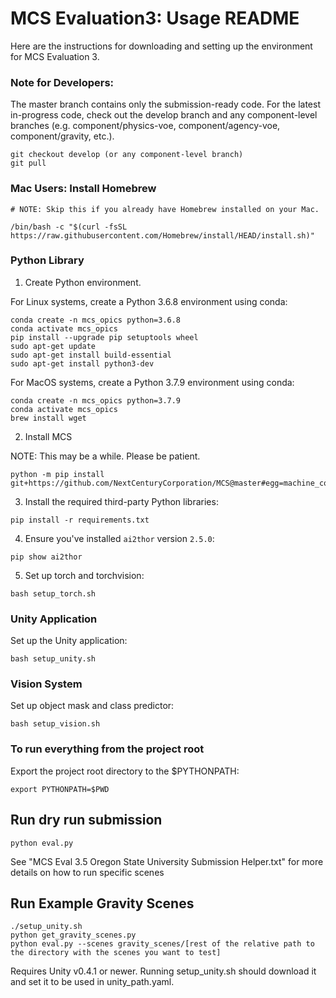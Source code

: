 # MCS Evaluation3: Usage README

Here are the instructions for downloading and setting up the environment for MCS Evaluation 3.

### Note for Developers:
The master branch contains only the submission-ready code. For the latest in-progress code, check out the develop branch and any component-level branches (e.g. component/physics-voe, component/agency-voe, component/gravity, etc.).

```
git checkout develop (or any component-level branch)
git pull
```

### Mac Users: Install Homebrew

```
# NOTE: Skip this if you already have Homebrew installed on your Mac.

/bin/bash -c "$(curl -fsSL https://raw.githubusercontent.com/Homebrew/install/HEAD/install.sh)"
```

### Python Library

1. Create Python environment.

For Linux systems, create a Python 3.6.8 environment using conda:

```
conda create -n mcs_opics python=3.6.8
conda activate mcs_opics
pip install --upgrade pip setuptools wheel
sudo apt-get update
sudo apt-get install build-essential
sudo apt-get install python3-dev
```

For MacOS systems, create a Python 3.7.9 environment using conda:

```
conda create -n mcs_opics python=3.7.9
conda activate mcs_opics
brew install wget
```

2. Install MCS

NOTE: This may be a while. Please be patient.

```
python -m pip install git+https://github.com/NextCenturyCorporation/MCS@master#egg=machine_common_sense
```

3. Install the required third-party Python libraries:

```
pip install -r requirements.txt
```

4. Ensure you've installed `ai2thor` version `2.5.0`:

```
pip show ai2thor
```

5. Set up torch and torchvision:

```
bash setup_torch.sh
```

### Unity Application

Set up the Unity application:

```
bash setup_unity.sh
```

### Vision System

Set up object mask and class predictor:

```
bash setup_vision.sh
```

### To run everything from the project root

Export the project root directory to the $PYTHONPATH:

```
export PYTHONPATH=$PWD
```

## Run dry run submission

```
python eval.py
```

See "MCS Eval 3.5 Oregon State University Submission Helper.txt" for more details on how to run specific scenes

## Run Example Gravity Scenes

```
./setup_unity.sh
python get_gravity_scenes.py
python eval.py --scenes gravity_scenes/[rest of the relative path to the directory with the scenes you want to test]
```

Requires Unity v0.4.1 or newer. Running setup_unity.sh should download it and set it to be used in unity_path.yaml.
